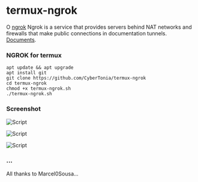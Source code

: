 # termux-ngrok
O [ngrok](https://ngrok.com/) Ngrok is a service that provides servers behind NAT networks and firewalls that make public connections in documentation tunnels. [Documents](https://ngrok.com/docs).

###  NGROK for termux
```
apt update && apt upgrade
apt install git
git clone https://github.com/CyberTonia/termux-ngrok
cd termux-ngrok
chmod +x termux-ngrok.sh
./termux-ngrok.sh
```
### Screenshot

<p align="centre">
<img src="https://i.imgur.com/86lzmIf.png" alt="Script">
</p>

<p align="centre">
<img src="https://i.imgur.com/sRb2y4P.png" alt="Script">
</p>

<p align="centre">
<img src="https://i.imgur.com/m80I9UB.png" alt="Script">
</p>


### ...
 All thanks to Marcel0Sousa...

